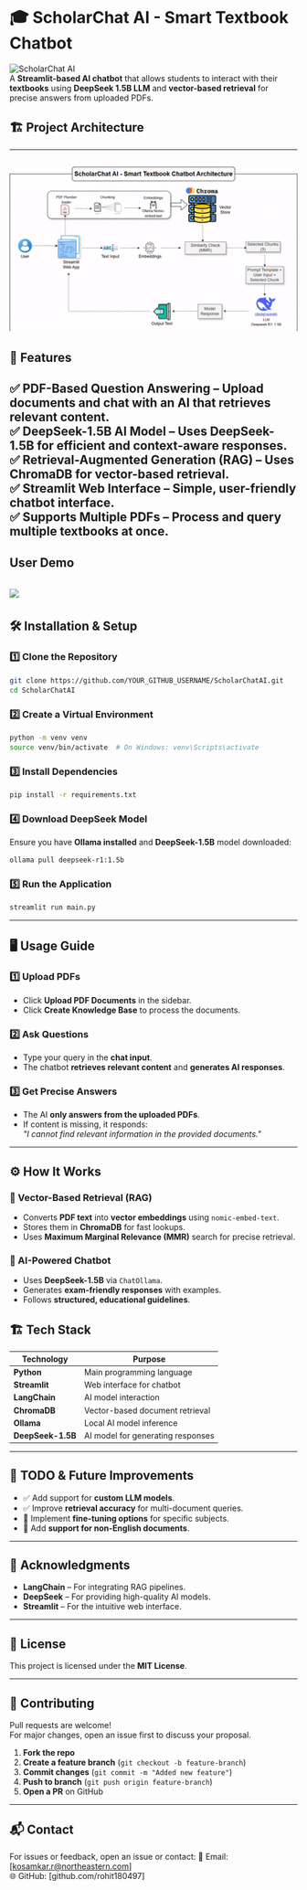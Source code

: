 # 🎓 ScholarChat AI - Smart Textbook Chatbot

![ScholarChat AI](https://img.shields.io/badge/DeepSeek-AI%20Chatbot-blue?style=for-the-badge)  
A **Streamlit-based AI chatbot** that allows students to interact with their **textbooks** using **DeepSeek 1.5B LLM** and **vector-based retrieval** for precise answers from uploaded PDFs.



## 🏗️ Project Architecture

---
![](assets/architecture.gif)
---

## 🚀 Features
✅ **PDF-Based Question Answering** – Upload documents and chat with an AI that retrieves relevant content.  
✅ **DeepSeek-1.5B AI Model** – Uses **DeepSeek-1.5B** for efficient and context-aware responses.  
✅ **Retrieval-Augmented Generation (RAG)** – Uses **ChromaDB** for vector-based retrieval.  
✅ **Streamlit Web Interface** – Simple, user-friendly chatbot interface.  
✅ **Supports Multiple PDFs** – Process and query multiple textbooks at once.  
---

## User Demo
![](assets/scholarchatbot-demo.gif)
---

## 🛠️ Installation & Setup

### **1️⃣ Clone the Repository**
```sh
git clone https://github.com/YOUR_GITHUB_USERNAME/ScholarChatAI.git
cd ScholarChatAI
```

### **2️⃣ Create a Virtual Environment**
```sh
python -m venv venv
source venv/bin/activate  # On Windows: venv\Scripts\activate
```

### **3️⃣ Install Dependencies**
```sh
pip install -r requirements.txt
```

### **4️⃣ Download DeepSeek Model**
Ensure you have **Ollama installed** and **DeepSeek-1.5B** model downloaded:
```sh
ollama pull deepseek-r1:1.5b
```

### **5️⃣ Run the Application**
```sh
streamlit run main.py
```

---

## 🖥️ Usage Guide

### **1️⃣ Upload PDFs**
- Click **Upload PDF Documents** in the sidebar.
- Click **Create Knowledge Base** to process the documents.

### **2️⃣ Ask Questions**
- Type your query in the **chat input**.
- The chatbot **retrieves relevant content** and **generates AI responses**.

### **3️⃣ Get Precise Answers**
- The AI **only answers from the uploaded PDFs**.
- If content is missing, it responds:  
  _"I cannot find relevant information in the provided documents."_

---

## ⚙️ How It Works

### **🔹 Vector-Based Retrieval (RAG)**
- Converts **PDF text** into **vector embeddings** using `nomic-embed-text`.
- Stores them in **ChromaDB** for fast lookups.
- Uses **Maximum Marginal Relevance (MMR)** search for precise retrieval.

### **🔹 AI-Powered Chatbot**
- Uses **DeepSeek-1.5B** via `ChatOllama`.
- Generates **exam-friendly responses** with examples.
- Follows **structured, educational guidelines**.


## 🏗️ Tech Stack

| Technology | Purpose |
|------------|---------|
| **Python** | Main programming language |
| **Streamlit** | Web interface for chatbot |
| **LangChain** | AI model interaction |
| **ChromaDB** | Vector-based document retrieval |
| **Ollama** | Local AI model inference |
| **DeepSeek-1.5B** | AI model for generating responses |

---

## 📌 TODO & Future Improvements
- ✅ Add support for **custom LLM models**.
- ✅ Improve **retrieval accuracy** for multi-document queries.
- 🚀 Implement **fine-tuning options** for specific subjects.
- 🚀 Add **support for non-English documents**.

---

## 🤝 Acknowledgments
- **LangChain** – For integrating RAG pipelines.
- **DeepSeek** – For providing high-quality AI models.
- **Streamlit** – For the intuitive web interface.

---

## 📜 License
This project is licensed under the **MIT License**.

---

## 🌟 Contributing
Pull requests are welcome!  
For major changes, open an issue first to discuss your proposal.

1. **Fork the repo**
2. **Create a feature branch** (`git checkout -b feature-branch`)
3. **Commit changes** (`git commit -m "Added new feature"`)
4. **Push to branch** (`git push origin feature-branch`)
5. **Open a PR** on GitHub

---

## 📬 Contact
For issues or feedback, open an issue or contact:
📧 Email: [kosamkar.r@northeastern.com]  
🌐 GitHub: [github.com/rohit180497]
